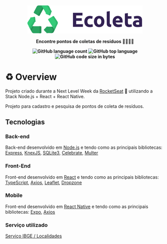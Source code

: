 <h4 align="center">

![logo](web/src/assets/../../../mobile/src/assets/logo@2x.png)

<p> Encontre pontos de coletas de resíduos 🔋💡📃📱 </p>

<img alt="GitHub language count" src="https://img.shields.io/github/languages/count/RainahFaria/Ecoleta?style=flat-square">

<img alt="GitHub top language" src="https://img.shields.io/github/languages/top/RainahFaria/Ecoleta?style=flat-square">

<img alt="GitHub code size in bytes" src="https://img.shields.io/github/languages/code-size/RainahFaria/Ecoleta?style=flat-square">

</h4>

# ♻️ Overview

Projeto criado durante a Next Level Week da [RocketSeat](https://rocketseat.com.br/) 🚀 utilizando a Stack Node.js + React + React Native. 

Projeto para cadastro e pesquisa de pontos de coleta de resíduos.


## Tecnologias

### Back-end 
Back-end desenvolvido em [Node.js](https://nodejs.org/en/) e tendo como as principais bibliotecas:
[Express](https://expressjs.com/pt-br/), [KnexJS](http://knexjs.org/), [SQLite3](https://www.sqlite.org/index.html), [Celebrate](https://github.com/arb/celebrate), [Multer](https://github.com/expressjs/multer) 

  
### Front-End
Front-end desenvolvido em [React](https://pt-br.reactjs.org/) e tendo como as principais bibliotecas: 
[TypeScript](https://www.typescriptlang.org/), [Axios](https://github.com/axios/axios), [Leaflet](https://leafletjs.com/), [Dropzone](https://leafletjs.com/)
  
### Mobile 
Front-end desenvolvido em [React Native](https://reactnative.dev/) e tendo como as principais bibliotecas:
[Expo](https://expo.io/), [Axios](https://github.com/axios/axios)
  
### Serviço utilizado

[Serviço IBGE / Localidades](https://servicodados.ibge.gov.br/)

